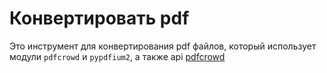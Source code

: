 # Конвертировать pdf
Это инструмент для конвертирования pdf файлов, который использует модули `pdfcrowd` и `pypdfium2`, а также api [pdfcrowd](pdfcrowd.com)